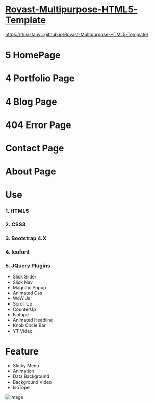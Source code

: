 # [Rovast-Multipurpose-HTML5-Template](https://thisistanvir.github.io/Rovast-Multipurpose-HTML5-Template/)
https://thisistanvir.github.io/Rovast-Multipurpose-HTML5-Template/

# 5 HomePage
# 4 Portfolio Page
# 4 Blog Page
# 404 Error Page
# Contact Page
# About Page

# Use
### 1. HTML5
### 2. CSS3
### 3. Bootstrap 4.X
### 4. Icofont
### 5. JQuery Plugins
   * Slick Slider
   * Slick Nav
   * Magnific Popup
   * Animated Css
   * WoW Js
   * Scroll Up
   * CounterUp
   * Isotope
   * Animated Headline
   * Knob Circle Bar
   * YT Video
   
# Feature
   * Sticky Menu
   * Animation
   * Data Background
   * Background Video
   * IsoTope
   
   ![image](https://user-images.githubusercontent.com/56197895/79541258-4f837680-80ab-11ea-93bf-9198caf73144.png)
